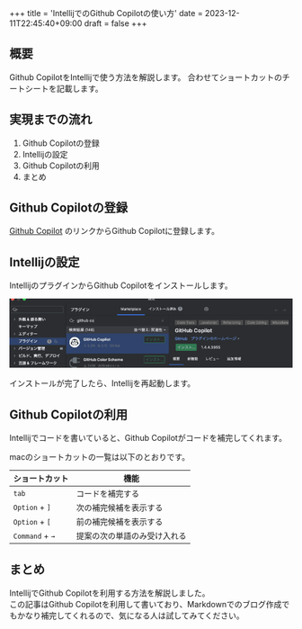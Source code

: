 +++
title = 'IntellijでのGithub Copilotの使い方'
date = 2023-12-11T22:45:40+09:00
draft = false
+++

## 概要
Github CopilotをIntellijで使う方法を解説します。
合わせてショートカットのチートシートを記載します。

## 実現までの流れ
1. Github Copilotの登録
2. Intellijの設定
3. Github Copilotの利用
4. まとめ

## Github Copilotの登録
[Github Copilot](https://copilot.github.com/) のリンクからGithub Copilotに登録します。

## Intellijの設定
IntellijのプラグインからGithub Copilotをインストールします。

![Github Copilot plugin](/blog/img-005-001.png)

インストールが完了したら、Intellijを再起動します。

## Github Copilotの利用
Intellijでコードを書いていると、Github Copilotがコードを補完してくれます。

macのショートカットの一覧は以下のとおりです。

| ショートカット | 機能             |
| --- |----------------|
| `tab` | コードを補完する       |
|`Option` + `]` | 次の補完候補を表示する    |
|`Option` + `[` | 前の補完候補を表示する    |
|`Command` + `→` | 提案の次の単語のみ受け入れる |

## まとめ
IntellijでGithub Copilotを利用する方法を解説しました。  
この記事はGithub Copilotを利用して書いており、Markdownでのブログ作成でもかなり補完してくれるので、気になる人は試してみてください。